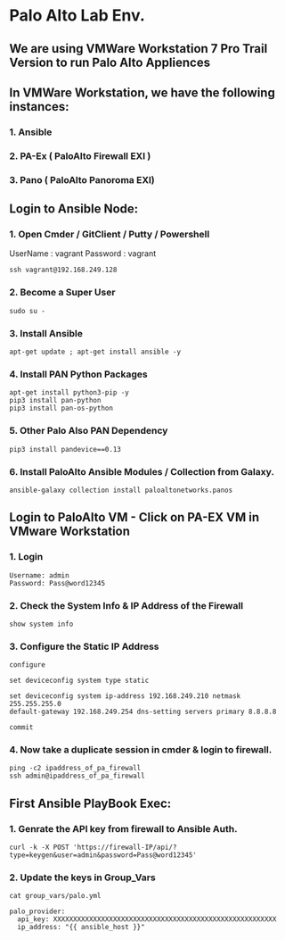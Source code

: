 # Palo Alto Lab Env. 

## We are using VMWare Workstation 7 Pro Trail Version to run Palo Alto Appliences

## In VMWare Workstation, we have the following instances:

### 1. Ansible
### 2. PA-Ex ( PaloAlto Firewall EXI )
### 3. Pano  ( PaloAlto Panoroma EXI)

## Login to Ansible Node: 

### 1. Open Cmder / GitClient / Putty / Powershell 

UserName : vagrant 
Password : vagrant

```
ssh vagrant@192.168.249.128
```

### 2. Become a Super User
```
sudo su - 
```

### 3. Install Ansible 
```
apt-get update ; apt-get install ansible -y 
```

### 4. Install PAN Python Packages
```
apt-get install python3-pip -y 
pip3 install pan-python
pip3 install pan-os-python
```

### 5. Other Palo Also PAN Dependency
```
pip3 install pandevice==0.13
```

### 6. Install PaloAlto Ansible Modules / Collection from Galaxy.
```
ansible-galaxy collection install paloaltonetworks.panos
```





## Login to PaloAlto VM - Click on PA-EX VM in VMware Workstation

### 1. Login
```
Username: admin 
Password: Pass@word12345
```

### 2. Check the System Info & IP Address of the Firewall
```
show system info
```

### 3. Configure the Static IP Address
```
configure

set deviceconfig system type static

set deviceconfig system ip-address 192.168.249.210 netmask 255.255.255.0 
default-gateway 192.168.249.254 dns-setting servers primary 8.8.8.8

commit
```

### 4. Now take a duplicate session in cmder & login to firewall.
```
ping -c2 ipaddress_of_pa_firewall
ssh admin@ipaddress_of_pa_firewall
```


## First Ansible PlayBook Exec: 

### 1. Genrate the API key from firewall to Ansible Auth. 
```
curl -k -X POST 'https://firewall-IP/api/?type=keygen&user=admin&password=Pass@word12345'
```
### 2. Update the keys in Group_Vars
```
cat group_vars/palo.yml 
```
```
palo_provider:
  api_key: XXXXXXXXXXXXXXXXXXXXXXXXXXXXXXXXXXXXXXXXXXXXXXXXXXXXXXXX
  ip_address: "{{ ansible_host }}"
```  


